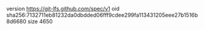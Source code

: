 version https://git-lfs.github.com/spec/v1
oid sha256:7132711eb81232da0dbdded06fff9cdee299fa113431205eee27b1516b8d6680
size 4650
